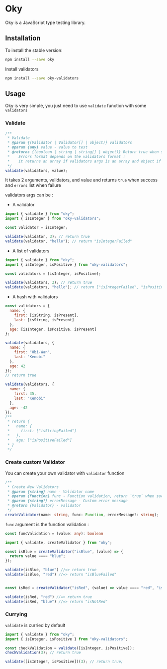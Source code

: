 # Oky

Oky is a JavaScript type testing library.

## Installation

To install the stable version:

```bash
npm install --save oky
```

Install validators

```bash
npm install --save oky-validators
```

## Usage

Oky is very simple, you just need to use `validate` function with some `validators`

### Validate

```javascript
/**
 * Validate
 * @param {(Validator | Validator[] | object)} validators
 * @param {any} value - value to test
 * @returns {(boolean | string | string[] | object)} Return true when success or errors when failure.
 *    Errors format depends on the validators format :
 *    it returns an array if validators args is an array and object if validators args is an object
 */
validate(validators, value);
```

It takes 2 arguments, validators, and value and returns `true` when success and `errors` list when failure

validators args can be :

- A validator

```javascript
import { validate } from "oky";
import { isInteger } from "oky-validators";

const validator = isInteger;

validate(validator, 3); // return true
validate(validator, "hello"); // return "isIntegerFailed"
```

- A list of validators

```javascript
import { validate } from "oky";
import { isInteger, isPositive } from "oky-validators";

const validators = [isInteger, isPositive];

validate(validators, 3); // return true
validate(validators, "hello"); // return ["isIntegerFailed", "isPositiveFailed"]
```

- A hash with validators

```javascript
const validators = {
  name: {
    first: [isString, isPresent],
    last: [isString, isPresent]
  },
  age: [isInteger, isPositive, isPresent]
};

validate(validators, {
  name: {
    first: "Obi-Wan",
    last: "Kenobi"
  },
  age: 42
});
// return true

validate(validators, {
  name: {
    first: 35,
    last: "Kenobi"
  },
  age: -42
});
/**
 * return {
 *   name: {
 *     first: ["isStringFailed"]
 *   },
 *   age: ["isPositiveFailed"]
 * }
 */
```

### Create custom Validator

You can create your own validator with `validator` function

```typescript
/**
 * Create New Validators
 * @param {string} name - Validator name
 * @param {Function} func - Function validation, return `true` when succeed or `false` when failure
 * @param {string?} errorMessage - Custom error message
 * @return {Validator} - validator
 */
createValidator(name: string, func: Function, errorMessage?: string);
```

`func` argument is the function validation :

```typescript
const funcValidation = (value: any): boolean
```

```javascript
import { validate, createValidator } from "oky";

const isBlue = createValidator("isBlue", (value) => {
  return value ==== "blue";
});

validate(isBlue, "blue") //=> return true
validate(isBlue, "red") //=> return "isBlueFailed"


const isRed = createValidator("isRed", (value) => value ==== "red", "isNotRed");

validate(isRed, "red") //=> return true
validate(isRed, "blue") //=> return "isNotRed"
```

### Currying

`validate` is curried by default

```javascript
import { validate } from "oky";
import { isInteger, isPositive } from "oky-validators";

const checkValidation = validate([isInteger, isPositive]);
checkValidation(3); // return true

validate([isInteger, isPositive])(3); // return true;
```
